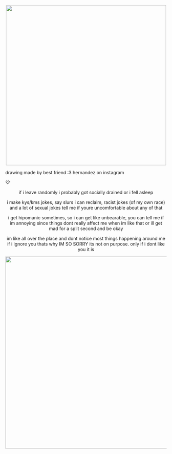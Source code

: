 <p align="center"> 
  <img width="500" src="https://file.garden/Zd4zBrmXyXjgTATs/Untitled95_20240309173238.png">
  </p>
  drawing made by best friend :3 hernandez on instagram
  
♡

  

<p align="center">  if i leave randomly i probably got socially drained or i fell asleep</p>

<p align="center">  i make kys/kms jokes, say slurs i can reclaim, racist jokes (of my own race) and a lot of sexual jokes tell me if youre uncomfortable about any of that</p>


<p align="center">  i get hipomanic sometimes, so i can get like unbearable, you can tell me if im annoying since things dont really affect me when im like that or ill get mad for a split second and be okay

<p align="center"> im like all over the place and dont notice most things happening around me if i ignore you thats why IM SO SORRY its not on purpose. only if i dont like you it is
  


<p align="center"> 
  <img width="600" src="https://file.garden/Zd4zBrmXyXjgTATs/tumblr_01075ed40f45496e06d95286b0340aea_5c1ff41a_2048.png"</p>
  </p>

  

